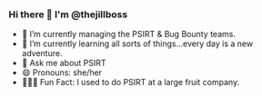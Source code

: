 ### Hi there 👋 I'm @thejillboss


- 🔭 I’m currently managing the PSIRT & Bug Bounty teams.
- 🌱 I’m currently learning all sorts of things...every day is a new adventure.
- 💬 Ask me about PSIRT
- 😄 Pronouns: she/her
- 👩🏼‍💻 Fun Fact: I used to do PSIRT at a large fruit company.
